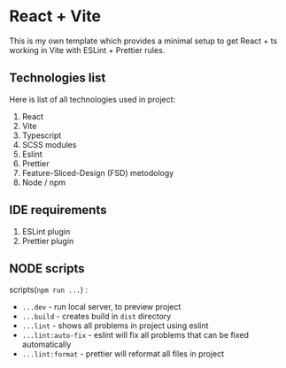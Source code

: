 # React + Vite

This is my own template which provides a minimal setup to get React + ts working in Vite with ESLint + Prettier rules.

## Technologies list

Here is list of all technologies used in project:

1. React
2. Vite
3. Typescript
4. SCSS modules
5. Eslint
6. Prettier
7. Feature-Sliced-Design (FSD) metodology
8. Node / npm

## IDE requirements

1. ESLint plugin
2. Prettier plugin

## NODE scripts

scripts(`npm run ...`) :

-   `...dev` - run local server, to preview project
-   `...build` - creates build in `dist` directory
-   `...lint` - shows all problems in project using eslint
-   `...lint:auto-fix` - eslint will fix all problems that can be fixed automatically
-   `...lint:format` - prettier will reformat all files in project
